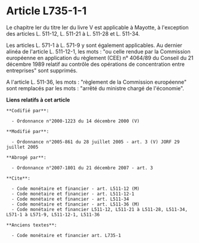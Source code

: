 # Article L735-1-1

Le chapitre Ier du titre Ier du livre V est applicable à Mayotte, à l'exception des articles L. 511-12, L. 511-21 à L. 511-28
et L. 511-34.

Les articles L. 571-1 à L. 571-9 y sont également applicables. Au dernier alinéa de l'article L. 511-12-1, les mots : "ou
celle rendue par la Commission européenne en application du règlement (CEE) n° 4064/89 du Conseil du 21 décembre 1989 relatif
au contrôle des opérations de concentration entre entreprises" sont supprimés.

A l'article L. 511-36, les mots : "règlement de la Commission européenne" sont remplacés par les mots : "arrêté du ministre
chargé de l'économie".

**Liens relatifs à cet article**

	**Codifié par**:

	  - Ordonnance n°2000-1223 du 14 décembre 2000 (V)

	**Modifié par**:

	  - Ordonnance n°2005-861 du 28 juillet 2005 - art. 3 (V) JORF 29 juillet 2005

	**Abrogé par**:

	  - Ordonnance n°2007-1801 du 21 décembre 2007 - art. 3

	**Cite**:

	  - Code monétaire et financier - art. L511-12 (M)
	  - Code monétaire et financier - art. L511-12-1
	  - Code monétaire et financier - art. L511-34
	  - Code monétaire et financier - art. L511-36 (M)
	  - Code monétaire et financier L511-12, L511-21 à L511-28, L511-34, L571-1 à L571-9, L511-12-1, L511-36

	**Anciens textes**:

	  - Code monétaire et financier art. L735-1
